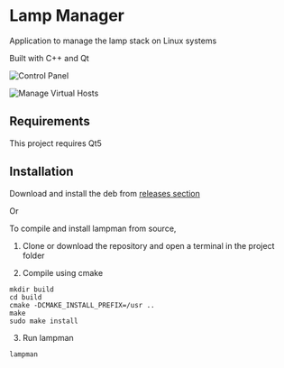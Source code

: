 # Lamp Manager

Application to manage the lamp stack on Linux systems

Built with C++ and Qt

![Control Panel](https://i.imgur.com/WGxdxVL.png)

![Manage Virtual Hosts](https://i.imgur.com/juAjkOq.png)

## Requirements

This project requires Qt5 

## Installation

Download and install the deb from [releases section](https://github.com/CodePlates/lamp-manager/releases)

Or 

To compile and install lampman from source,  

1. Clone or download the repository and open a terminal in the project folder

2. Compile using cmake
```
mkdir build
cd build
cmake -DCMAKE_INSTALL_PREFIX=/usr ..
make
sudo make install
```

3. Run lampman
```
lampman
```

